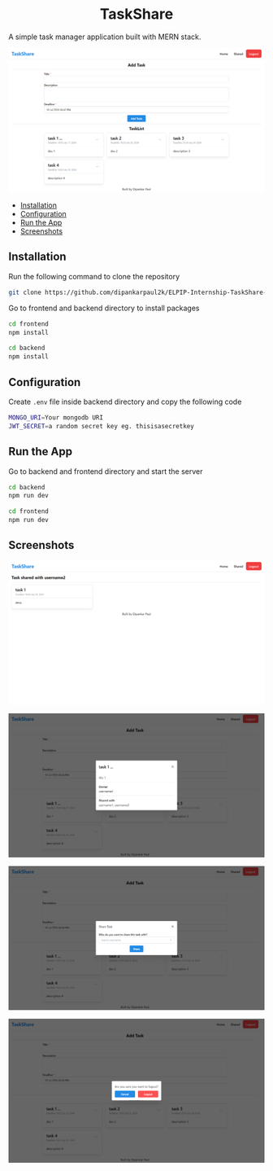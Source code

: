<!-- omit in toc -->
<h1 align="center">TaskShare</h1>

A simple task manager application built with MERN stack.

![Home page](./screenshots/TaskShare-1.png "Home page")

- [Installation](#installation)
- [Configuration](#configuration)
- [Run the App](#run-the-app)
- [Screenshots](#screenshots)

## Installation
Run the following command to clone the repository

```bash
git clone https://github.com/dipankarpaul2k/ELPIP-Internship-TaskShare-MERN-App.git
```

Go to frontend and backend directory to install packages

```bash
cd frontend
npm install
```

```bash
cd backend
npm install
```

## Configuration
Create `.env` file inside backend directory and copy the following code

```bash
MONGO_URI=Your mongodb URI
JWT_SECRET=a random secret key eg. thisisasecretkey
```

## Run the App
Go to backend and frontend directory and start the server

```bash
cd backend
npm run dev
```

```bash
cd frontend
npm run dev
```

## Screenshots

![Shared page](./screenshots/TaskShare-2.png "Shared page")

![Task view](./screenshots/TaskShare-5.png "Task view")

![Shared with modal](./screenshots/TaskShare-3.png "Shared with modal")

![Logout modal](./screenshots/TaskShare-4.png "Logout modal")

